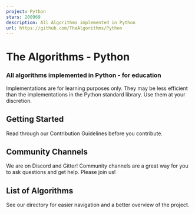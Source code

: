 ```yaml
---
project: Python
stars: 200969
description: All Algorithms implemented in Python
url: https://github.com/TheAlgorithms/Python
---
```


The Algorithms - Python
=======================

  

### All algorithms implemented in Python - for education

Implementations are for learning purposes only. They may be less efficient than the implementations in the Python standard library. Use them at your discretion.

Getting Started
---------------

Read through our Contribution Guidelines before you contribute.

Community Channels
------------------

We are on Discord and Gitter! Community channels are a great way for you to ask questions and get help. Please join us!

List of Algorithms
------------------

See our directory for easier navigation and a better overview of the project.
